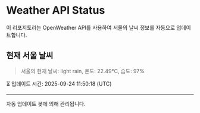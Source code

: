 
# Weather API Status

이 리포지토리는 OpenWeather API를 사용하여 서울의 날씨 정보를 자동으로 업데이트합니다.

## 현재 서울 날씨
> 서울의 현재 날씨: light rain, 온도: 22.49°C, 습도: 97%

⏳ 업데이트 시간: 2025-09-24 11:50:18 (UTC)

---
자동 업데이트 봇에 의해 관리됩니다.
